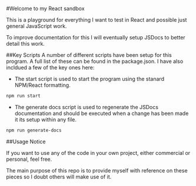 #Welcome to my React sandbox

This is a playground for everything I want to test in React and possible just general JavaScript work.

To improve documentation for this I will eventually setup JSDocs to better detail this work.

##Key Scripts
A number of different scripts have been setup for this program. A full list of these can be found in the package.json. I have also incldued a few of the key ones here:
* The start script is used to start the program using the stanard NPM/React formatting.
```bash
npm run start
```
* The generate docs script is used to regenerate the JSDocs documentation and should be executed when a change has been made it its setup within any file. 
```bash
npm run generate-docs
```

##Usage Notice 

If you want to use any of the code in your own project, either commercial or personal, feel free. 

The main purpose of this repo is to provide myself with reference on these pieces so I doubt others will make use of it.